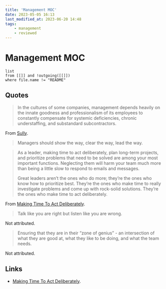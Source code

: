 ```yaml
---
title: 'Management MOC'
date: 2023-05-05 16:13
last_modified_at: 2023-06-20 14:48
tags:
    - management
    - reviewed
---
```


# Management MOC

```dataview
list
from [[]] and !outgoing([[]])
where file.name != "README"
```

## Quotes

> In the cultures of some companies, management depends heavily on the innate goodness and professionalism of its employees to constantly compensate for systemic deficiencies, chronic understaffing, and substandard subcontractors.

From [Sully](Sully.md).

> Managers should show the way, clear the way, lead the way.

> As a leader, making time to act deliberately, plan long-term projects, and prioritize problems that need to be solved are among your most important functions. Neglecting them will harm your team much more than being a little slow to respond to emails and messages.
> 
> Great leaders aren’t the ones who do more; they’re the ones who know how to prioritize best. They’re the ones who make time to really investigate problems and come up with rock-solid solutions. They’re the ones who make time to act deliberately.

From [Making Time To Act Deliberately](https://statushero.com/blog/making-time-to-act-deliberately/).

> Talk like you are right but listen like you are wrong.

Not attributed.

> Ensuring that they are in their “zone of genius” - an intersection of what they are good at, what they like to be doing, and what the team needs.

Not attributed.

## Links

* [Making Time To Act Deliberately](https://statushero.com/blog/making-time-to-act-deliberately/).
